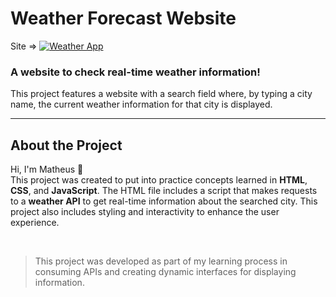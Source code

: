 # Weather Forecast Website

Site => [![Weather App](https://img.shields.io/website-up-down-green-red/http/monip.org.svg)](https://th3uss.github.io/Previsao-do-Tempo/)

### A website to check real-time weather information!

This project features a website with a search field where, by typing a city name, the current weather information for that city is displayed.

<hr>  

## About the Project

Hi, I'm Matheus 👋<br>
This project was created to put into practice concepts learned in **HTML**, **CSS**, and **JavaScript**.
The HTML file includes a script that makes requests to a **weather API** to get real-time information about the searched city. This project also includes styling and interactivity to enhance the user experience.

<br>  

> This project was developed as part of my learning process in consuming APIs and creating dynamic interfaces for displaying information.
